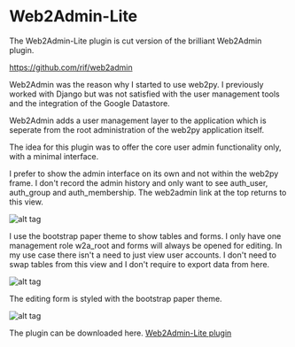 # Web2Admin-Lite

The Web2Admin-Lite plugin is cut version of the brilliant Web2Admin plugin.

https://github.com/rif/web2admin

Web2Admin was the reason why I started to use web2py. I previously worked with Django but was not satisfied with the user management tools and the integration of the Google Datastore.

Web2Admin adds a user management layer to the application which is seperate from the root administration of the web2py application itself.

The idea for this plugin was to offer the core user admin functionality only, with a minimal interface.

I prefer to show the admin interface on its own and not within the web2py frame. I don't record the admin history and only want to see auth_user, auth_group and auth_membership. The web2admin link at the top returns to this view.

![alt tag](https://ac91eafd1d847eb302b5d5d10d8914ace9cb786f.googledrive.com/secure/AH8CU7GYr6og2wKmEK1f_BSzcrHXXXOkk6yWrGd1QY3Ejn7GrUztqrH5To9rgJJXdduUtDaEaLcRC7WMud3SHAhxxVEFLSqaV5RnVCyM6X40APmhcXZNi0AirSkVFI4jiNLDLk7J3MbhM7GMIVVYyDh1ttXecffHwnE6WBHjbIkcyPOQ3MMtTFTsAMz1Seh4AQcXTckM7jgYUxzlUFX2AFqcxAB-lxH5MI0Stn_Ci2WQgjq0hfYnZ_1Hi0YoIlMJhcSFcCGkgqC79wZMWj2wLWRvoSA7huQOOrIgOT6o9PC-3-UylVG_t9k1_mqBuRFxmlfkI_3ZXb0xf_lq6A_08p-xE8KBQw9OpttBnQID7q-PjmzO64zSYsKnVbm7ANO-AObq-1jyzvoqMVd6uG-5xOj5tjtw3-quTjpMW6xiIfjSE4o4DSmCa6CtzvPIgK8bpY9F2JaqGXhhuEvtDGo1qwwfwBUN_RkMjcODp9Riu5CsaEtBCjqqtvJYM2ZMFblOEc1fhNPKY0zGv4EgqhOWNznTA0f-5iw_lN5qPs8FJT16Cbu66bWwwhBDb-lA54-mqlCCptGKQKRP/host/0B8HfmNU61LnANlpXVHdVU0Z5Szg/index.png)

I use the bootstrap paper theme to show tables and forms. I only have one management role w2a_root and forms will always be opened for editing. In my use case there isn't a need to just view user accounts. I don't need to swap tables from this view and I don't require to export data from here.

![alt tag](https://ac91eafd1d847eb302b5d5d10d8914ace9cb786f.googledrive.com/secure/AH8CU7ExT9W-eKvtdHoemAZa3ymJr83p-PueCqBi7uKo35Gm575wI_EZossul4gb6DNK3YRzSK8iGJ3RGlNMjf9yRCt9SZ4wLrjomAwDvGkpNWZEuNco848Ru0U3ICroG4BkZGy4KTCiyG_28Il08HKLeca9LekEySyTzYI2vmDxcTmondDmJIB4E80Vw4Jf35rFvPzKB0mBGx6fxObp42vhuqclqRPWIJ9I5TrKS2-KN_AaQ_uVhostfwxpbb6fc8qewUW7FINT_kCWnjAjaTPyx8VMkMi2BK1Bxz1cnHY1Sdf9cwZxl87KtpweK_R_ifcrNQpo6Wj7Z25pGTVKNKWo2PiLD4bE3IBM-6uosGuZeUQr9eIdytQmXeplblvjU6ypvJ8MiwmdQlqrB2VrEwS1IeB3L-Sng6_pv3uMyrZP1pKFzYW14o_O4gX_szhnpGZ3gSa4DbsDiaXWlaH9ZZ_8txcMMHh0nAV0UHhSiJT7TbT53mnM-Km95ALjFIRmoXLdb_rtuAZA8eZazSnKEmew6eOxP2saxNIeDylnd-IdBKKc04L2Ad0qDP8w0oCtmzcO02bN5qfB/host/0B8HfmNU61LnANlpXVHdVU0Z5Szg/table.png)

The editing form is styled with the bootstrap paper theme.

![alt tag](https://ac91eafd1d847eb302b5d5d10d8914ace9cb786f.googledrive.com/secure/AH8CU7Es9o4dWku3g4GDwU_M9xeJsOQ-hlwZiKQpOcHxoRFNTMoRXrlmzg0IeMTQvGFQ9CsjKoE_DCsD5hpLf_zDhYnTQxkmoRvLlTUGxAhYEAyUY_qXIKJvZe9A4uVYF-krRYetEGA9mWwPKGYCs25tSYTG3TphewN43ZwKq1ZtKofNzL5bPV92Dt2aZm7YtbTO3bBA9VS5wfeSueXA5aZkkxKQG5jfEvn01A51C-EYnCKSzuBwsgS2Mv8hzompWAFwec3nLB__I5pD37SXMYhdtqizrtQZpPUqcHtLgY3QD5nmlM81Cm2UCHfIwpgChRqLTKGKgOgvl5Qgna8am2XAmxBOtvj9vWZ68KkUVmEsq3x20tItzMNxiFp5RfRhPxeGF0g-jINYOx7KQiSLdxcwddG24p8PdSEMfyO2UTXrwNL-IbG7gsNoL40GUm5xGTVI-imr5V_Xhmnt5HXNAmUYeSxuHJ6TC6b6fzH8F7Kt5A2xplMLp13Uchse1DTm5sCdnZS9CyVmiPKg2j6hi953RqarlIBY8a2cWdAr55tL7MxAIbCBP4UoBTpmWdZWaHuyyTfoK2Cd/host/0B8HfmNU61LnANlpXVHdVU0Z5Szg/edit.png)

The plugin can be downloaded here.
[Web2Admin-Lite plugin](https://drive.google.com/uc?export=download&id=0B8HfmNU61LnARW0waV9hc1ZadUE)


